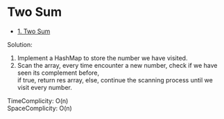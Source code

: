 # Two Sum

- [1. Two Sum](https://leetcode.com/problems/two-sum/)




Solution: 
1. Implement a HashMap to store the number we have visited.
2. Scan the array, every time encounter a new number, check if we have seen its complement before,  <br>
if true, return res array, else, continue the scanning process until we visit every number.

TimeComplicity: O(n) <br>
SpaceComplicity: O(n)
